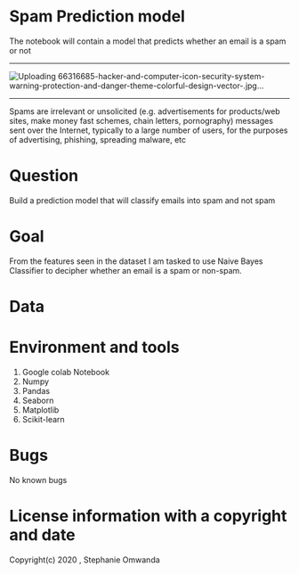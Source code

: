 # Spam Prediction model
The notebook will contain a model that predicts whether an email is a spam or not
**************************************************************************************************************************
![Uploading 66316685-hacker-and-computer-icon-security-system-warning-protection-and-danger-theme-colorful-design-vector-.jpg…]()
**************************************************************************************************************************
Spams are irrelevant or unsolicited (e.g. advertisements for products/web sites, make money fast schemes, chain letters, pornography) messages sent over the Internet, typically to a large number of users, for the purposes of advertising, phishing, spreading malware, etc

# Question
Build a prediction model that will classify emails into spam and not spam

# Goal

From the features seen in the dataset I am tasked to use Naive Bayes Classifier to decipher whether an email is a spam or non-spam.

# Data

# Environment and tools

1. Google colab Notebook
2. Numpy
3. Pandas
4. Seaborn
5. Matplotlib
6. Scikit-learn

# Bugs  
No known bugs 

# License information with a copyright and date 

Copyright(c) 2020 , Stephanie Omwanda
